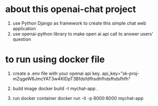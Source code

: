 # about this openai-chat project
1. use Python Django as framework to create this simple chat web application
2. use openai-python library to make open ai api call to answer users' question

# to run using docker file
1. create a .env file with your openai api key.
api_key="sk-proj-mZqgeW6JmcYAT3w4KIDpT3Bfdsfdfhsdhfhdsfhdsfhfh"

2. build image
docker build -t mychat-app .

3. run docker container
docker run -it -p 8000:8000 mychat-app

